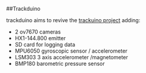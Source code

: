 ##Trackduino

trackduino aims to revive the [trackuino project](https://github.com/trackuino/trackuino/tree/1.52/trackuino) adding:

- 2 ov7670 cameras
- HX1-144.800 emitter
- SD card for logging data
- MPU6050 gyroscopic sensor / accelerometer
- LSM303 3 axis accelerometer /magnetometer
- BMP180 barometric pressure sensor
